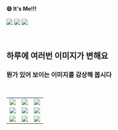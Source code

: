 <!--
#### 📫 How to reach me?
<a href="mailto:thquddnr123@gmail.com">
    <img 
        src="https://img.shields.io/badge/Gmail-d14836?style=flat-square&logo=Gmail&logoColor=white&link=mailto:thquddnr123@gmail.com"
        style="height : auto; margin-left : 60px; margin-right : 60px;"/>
</a>
-->
#### 😄 It's Me!!!

<a href="https://cybecho.notion.site/SBU-s-Archives-854ccd3338c2456a867956f26143998a" target="_blank"><img src="https://img.shields.io/badge/Portfolio-303030?style=for-the-badge&logo=Notion&logoColor=white"/></a>
<a href="https://www.instagram.com/junk_warrior_vintage/" target="_blank"><img src="https://img.shields.io/badge/@junk_warrir_vintage-E4405F?style=for-the-badge&logo=Instagram&logoColor=white"/></a>
<a href="https://www.behance.net/thquddnr125654" target="_blank"><img src="https://img.shields.io/badge/Behance-1769FF?style=for-the-badge&logo=Behance&logoColor=white"/></a>

</br>

## 하루에 여러번 이미지가 변해요
### 뭔가 있어 보이는 이미지를 감상해 봅시다

<!--
마크업 바로보기 사이트
https://dillinger.io/ 
-->
  <br/> <table>
<tr>
<td><a href='https://kimjongillookingatthings.tumblr.com/'><img src='https://www.random-art.org/img/large/421138.jpg'></a></td>
<td><a href='https://www.omfgdogs.com/#'><img src='https://www.random-art.org/img/large/430859.jpg'></a></td>
<td><a href='https://binarypiano.com/'><img src='https://www.random-art.org/img/large/430864.jpg'></a></td>
</tr>
<tr>
<td><a href='http://www.omglasergunspewpewpew.com/'><img src='https://www.random-art.org/img/large/427644.jpg'></a></td>
<td><a href='https://pointerpointer.com/'><img src='https://www.random-art.org/img/large/430816.jpg'></a></td>
<td><a href='https://name.ho9.me/'><img src='https://www.random-art.org/img/large/427315.jpg'></a></td>
</tr>
<tr>
<td><a href='https://img.theqoo.net/img/rjIus.jpg'><img src='https://www.random-art.org/img/large/422890.jpg'></a></td>
<td><a href='https://www.cameronsworld.net'><img src='https://www.random-art.org/img/large/422889.jpg'></a></td>
<td><a href='https://longdogechallenge.com/'><img src='https://www.random-art.org/img/large/422765.jpg'></a></td>
</tr>
</table>
